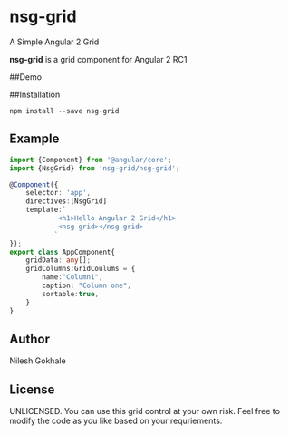 # nsg-grid
A Simple Angular 2 Grid

**nsg-grid** is a grid component for Angular 2 RC1

##Demo

##Installation
````shell
npm install --save nsg-grid
````

## Example

```ts
import {Component} from '@angular/core';
import {NsgGrid} from 'nsg-grid/nsg-grid';

@Component({
    selector: 'app',
    directives:[NsgGrid]
    template:`
            <h1>Hello Angular 2 Grid</h1>
            <nsg-grid></nsg-grid>
           `
});
export class AppComponent{
    gridData: any[];
    gridColumns:GridCoulums = {
        name:"Column1",
        caption: "Column one",
        sortable:true,
    }
}
```

## Author

Nilesh Gokhale

## License

UNLICENSED. You can use this grid control at your own risk. Feel free to modify the code as you like based on your requriements.